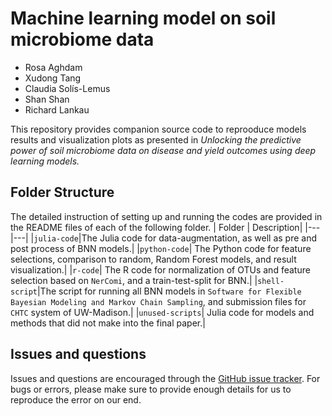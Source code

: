 # Machine learning model on soil microbiome data
- Rosa Aghdam
- Xudong Tang
- Claudia Solís-Lemus
- Shan Shan
- Richard Lankau

This repository provides companion source code to reprooduce models results and visualization plots as presented in *Unlocking the predictive power of soil microbiome data on disease and yield outcomes using deep learning models.*

## Folder Structure
The detailed instruction of setting up and running the codes are provided in the README files of each of the following folder.
| Folder | Description|
|---|---|
|`julia-code`|The Julia code for data-augmentation, as well as pre and post process of BNN models.|
|`python-code`| The Python code for feature selections, comparison to random, Random Forest models, and result visualization.|
|`r-code`| The R code for normalization of OTUs and feature selection based on `NerComi`, and a train-test-split for BNN.|
|`shell-script`|The script for running all BNN models in `Software for Flexible Bayesian Modeling and Markov Chain Sampling`, and submission files for `CHTC` system of UW-Madison.|
|`unused-scripts`| Julia code for models and methods that did not make into the final paper.|

## Issues and questions
Issues and questions are encouraged through the [GitHub issue tracker](https://github.com/solislemuslab/soil-microbiome-nn/issues). For bugs or errors, please make sure to provide enough details for us to reproduce the error on our end.
